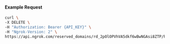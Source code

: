 <!-- Code generated for API Clients. DO NOT EDIT. -->

#### Example Request

```bash
curl \
-X DELETE \
-H "Authorization: Bearer {API_KEY}" \
-H "Ngrok-Version: 2" \
https://api.ngrok.com/reserved_domains/rd_2pOlOPVhVA5dkf6wBwNGAsi8ZTP/https_endpoint_configuration
```
